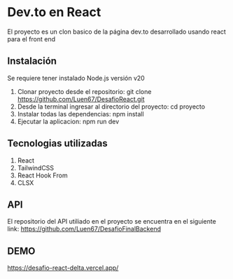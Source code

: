 # Dev.to en React

El proyecto es un clon basico de la página dev.to desarrollado usando react para el front end

## Instalación

Se requiere tener instalado Node.js versión v20

1. Clonar proyecto desde el repositorio: git clone https://github.com/Luen67/DesafioReact.git
2. Desde la terminal ingresar al directorio del proyecto: cd proyecto
3. Instalar todas las dependencias: npm install
4. Ejecutar la aplicacion: npm run dev

## Tecnologias utilizadas

1. React
2. TailwindCSS
3. React Hook From
4. CLSX

## API

El repositorio del API utiliado en el proyecto se encuentra en el siguiente link: https://github.com/Luen67/DesafioFinalBackend

## DEMO

https://desafio-react-delta.vercel.app/

